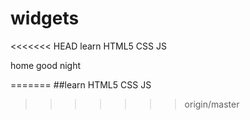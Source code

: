 # widgets
<<<<<<< HEAD
learn HTML5 CSS JS

home
good night

=======
##learn HTML5 CSS JS
>>>>>>> origin/master
